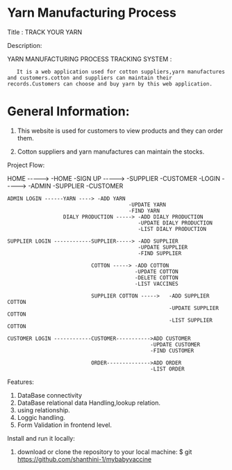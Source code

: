 # Yarn Manufacturing Process
Title : TRACK YOUR YARN

Description:

YARN MANUFACTURING PROCESS TRACKING SYSTEM :

       It is a web application used for cotton suppliers,yarn manufactures and customers.cotton and suppliers can maintain their records.Customers can choose and buy yarn by this web application.
 
# General Information:

1. This website is used for customers to view products and they can order them.

2. Cotton suppliers and yarn manufactures can maintain the stocks.

Project Flow:    

 HOME -----> -HOME
                -SIGN UP -----> -SUPPLIER
               -CUSTOMER
                -LOGIN   -----> -ADMIN
                                -SUPPLIER
-CUSTOMER
               
    ADMIN LOGIN ------YARN ----> -ADD YARN
                                           -UPDATE YARN
                                           -FIND YARN
                      DIALY PRODUCTION -----> -ADD DIALY PRODUCTION
                                              -UPDATE DIALY PRODUCTION
                                              -LIST DIALY PRODUCTION

    SUPPLIER LOGIN ------------SUPPLIER-----> -ADD SUPPLIER
                                              -UPDATE SUPPLIER
                                              -FIND SUPPLIER
                                                 
                               COTTON -----> -ADD COTTON
                                             -UPDATE COTTON
                                             -DELETE COTTON
                                             -LIST VACCINES

                               SUPPLIER COTTON ----->   -ADD SUPPLIER COTTON
                                                        -UPDATE SUPPLIER COTTON
                                                        -LIST SUPPLIER COTTON

    CUSTOMER LOGIN ------------CUSTOMER----------->ADD CUSTOMER
                                                  -UPDATE CUSTOMER
                                                  -FIND CUSTOMER
                                                 
                               ORDER-------------->ADD ORDER
                                                  -LIST ORDER

Features:

1. DataBase connectivity
2. DataBase relational data Handling,lookup relation.
3. using relationship.
4. Loggic handling.
5. Form Validation in frontend level.

Install and run it locally:

1. download or clone the repository to your local machine:
     $ git https://github.com/shanthini-1/mybabyvaccine

